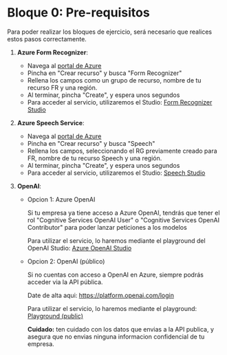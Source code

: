 # Bloque 0: Pre-requisitos

Para poder realizar los bloques de ejercicio, será necesario que realices estos pasos correctamente. 

1. **Azure Form Recognizer**:
    * Navega al [portal de Azure](https://portal.azure.com/)
    * Pincha en "Crear recurso" y busca "Form Recognizer" 
    * Rellena los campos como un grupo de recurso, nombre de tu recurso FR y una región.
    * Al terminar, pincha "Create", y espera unos segundos 
    * Para acceder al servicio, utilizaremos el Studio: [Form Recognizer Studio](https://formrecognizer.appliedai.azure.com/)


2. **Azure Speech Service**:

    * Navega al [portal de Azure](https://portal.azure.com/)
    * Pincha en "Crear recurso" y busca "Speech"
    * Rellena los campos, seleccionando el RG previamente creado para FR, nombre de tu recurso Speech y una región.
    * Al terminar, pincha "Create", y espera unos segundos 
    * Para acceder al servicio, utilizaremos el Studio: [Speech Studio](https://speech.microsoft.com/portal)


3. **OpenAI**: 

    * Opcion 1: Azure OpenAI
         
      Si tu empresa ya tiene acceso a Azure OpenAI, tendrás que tener el rol "Cognitive Services OpenAI User" o "Cognitive Services OpenAI Contributor" para poder lanzar peticiones a los modelos
      
       Para utilizar el servicio, lo haremos mediante el playground del OpenAI Studio:  [Azure OpenAI Studio](https://oai.azure.com/)

    * Opcion 2: OpenAI (público)
      
      Si no cuentas con acceso a OpenAI en Azure, siempre podrás acceder via la API pública. 
      
      Date de alta aqui: https://platform.openai.com/login
      
      Para utilizar el servicio, lo haremos mediante el playground: [Playground (public)](https://platform.openai.com/docs/models/playground)
      
      **Cuidado:** ten cuidado con los datos que envias a la API publica, y asegura que no envias ninguna informacion confidencial de tu empresa. 
